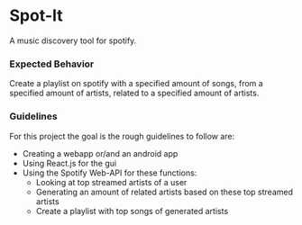 # Spot-It
A music discovery tool for spotify.

### Expected Behavior
Create a playlist on spotify with a specified amount of songs, from a specified amount of artists, related to a specified amount of artists.

### Guidelines
For this project the goal is the rough guidelines to follow are:
* Creating a webapp or/and an android app
* Using React.js for the gui
* Using the Spotify Web-API for these functions:
  - Looking at top streamed artists of a user
  - Generating an amount of related artists based on these top streamed artists
  - Create a playlist with top songs of generated artists
  

